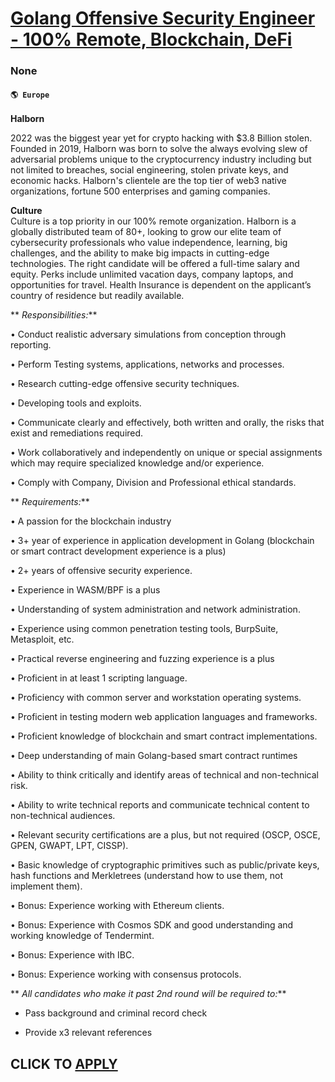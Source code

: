 # [Golang Offensive Security Engineer - 100% Remote, Blockchain, DeFi](https://www.remotewlb.com/apply/golang-offensive-security-engineer-100-remote-blockchain-defi)  
### None  
#### `🌎 Europe`  

**Halborn**

2022 was the biggest year yet for crypto hacking with $3.8 Billion stolen. Founded in 2019, Halborn was born to solve the always evolving slew of adversarial problems unique to the cryptocurrency industry including but not limited to breaches, social engineering, stolen private keys, and economic hacks. Halborn's clientele are the top tier of web3 native organizations, fortune 500 enterprises and gaming companies.

 **Culture**  
Culture is a top priority in our 100% remote organization. Halborn is a globally distributed team of 80+, looking to grow our elite team of cybersecurity professionals who value independence, learning, big challenges, and the ability to make big impacts in cutting-edge technologies. The right candidate will be offered a full-time salary and equity. Perks include unlimited vacation days, company laptops, and opportunities for travel. Health Insurance is dependent on the applicant’s country of residence but readily available.

 ** _Responsibilities:_**

• Conduct realistic adversary simulations from conception through reporting.

• Perform Testing systems, applications, networks and processes.

• Research cutting-edge offensive security techniques.

• Developing tools and exploits.

• Communicate clearly and effectively, both written and orally, the risks that exist and remediations required.

• Work collaboratively and independently on unique or special assignments which may require specialized knowledge and/or experience.

• Comply with Company, Division and Professional ethical standards.  
  
 ** _Requirements:_**

• A passion for the blockchain industry

• 3+ year of experience in application development in Golang (blockchain or smart contract development experience is a plus)

• 2+ years of offensive security experience.

• Experience in WASM/BPF is a plus

• Understanding of system administration and network administration.

• Experience using common penetration testing tools, BurpSuite, Metasploit, etc.

• Practical reverse engineering and fuzzing experience is a plus

• Proficient in at least 1 scripting language.

• Proficiency with common server and workstation operating systems.

• Proficient in testing modern web application languages and frameworks.

• Proficient knowledge of blockchain and smart contract implementations.

• Deep understanding of main Golang-based smart contract runtimes

• Ability to think critically and identify areas of technical and non-technical risk.

• Ability to write technical reports and communicate technical content to non-technical audiences.

• Relevant security certifications are a plus, but not required (OSCP, OSCE, GPEN, GWAPT, LPT, CISSP).

• Basic knowledge of cryptographic primitives such as public/private keys, hash functions and Merkletrees (understand how to use them, not implement them).

• Bonus: Experience working with Ethereum clients.

• Bonus: Experience with Cosmos SDK and good understanding and working knowledge of Tendermint.

• Bonus: Experience with IBC.

• Bonus: Experience working with consensus protocols.

 ** _All candidates who make it past 2nd round will be required to:_**

  * Pass background and criminal record check

  * Provide x3 relevant references

  
## CLICK TO [APPLY](https://www.remotewlb.com/apply/golang-offensive-security-engineer-100-remote-blockchain-defi)

